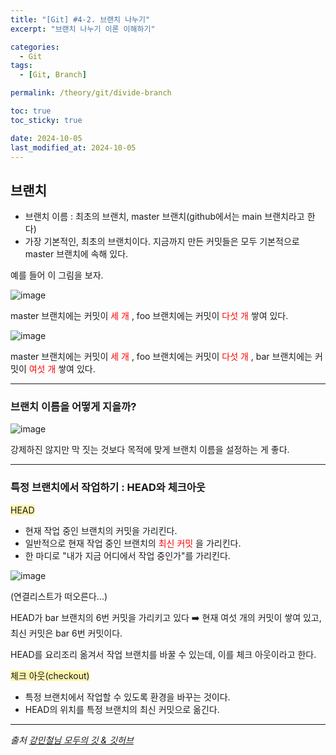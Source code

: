 ```yaml
---
title: "[Git] #4-2. 브랜치 나누기"
excerpt: "브랜치 나누기 이론 이해하기"

categories:
  - Git
tags:
  - [Git, Branch]

permalink: /theory/git/divide-branch

toc: true
toc_sticky: true

date: 2024-10-05
last_modified_at: 2024-10-05
---
```


## 브랜치

- 브랜치 이름 : 최초의 브랜치, master 브랜치(github에서는 main 브랜치라고 한다)
- 가장 기본적인, 최초의 브랜치이다. 지금까지 만든 커밋들은 모두 기본적으로 master 브랜치에 속해 있다.


예를 들어 이 그림을 보자. 

![image](https://github.com/user-attachments/assets/5ac5c824-d4d4-4e88-b3a7-f327529c7f3d)

master 브랜치에는 커밋이 <span style="color:red"> 세 개 </span>, foo 브랜치에는 커밋이 <span style="color:red"> 다섯 개 </span> 쌓여 있다.

![image](https://github.com/user-attachments/assets/18352b97-9dfb-47b8-9314-8af35de2a616)

master 브랜치에는 커밋이 <span style="color:red"> 세 개 </span>, foo 브랜치에는 커밋이 <span style="color:red"> 다섯 개 </span>, bar 브랜치에는 커밋이 <span style="color:red"> 여섯 개 </span> 쌓여 있다.

---

### 브랜치 이름을 어떻게 지을까? 

![image](https://github.com/user-attachments/assets/d72cf3a0-cbbb-4624-9140-b4814aadba46)

강제하진 않지만 막 짓는 것보다 목적에 맞게 브랜치 이름을 설정하는 게 좋다.

---

### 특정 브랜치에서 작업하기 : HEAD와 체크아웃

<span style="background-color:#fff5b1"> HEAD </span>
- 현재 작업 중인 브랜치의 커밋을 가리킨다.
- 일반적으로 현재 작업 중인 브랜치의 <span style="color:red"> 최신 커밋 </span>을 가리킨다.
- 한 마디로 "내가 지금 어디에서 작업 중인가"를 가리킨다.

![image](https://github.com/user-attachments/assets/51ae9af8-b3bf-4671-af69-c55b8b6b99c4)

(연결리스트가 떠오른다...)

HEAD가 bar 브랜치의 6번 커밋을 가리키고 있다 ➡️ 현재 여섯 개의 커밋이 쌓여 있고, 최신 커밋은 bar 6번 커밋이다.

HEAD를 요리조리 옮겨서 작업 브랜치를 바꿀 수 있는데, 이를 체크 아웃이라고 한다.

<span style="background-color:#fff5b1"> 체크 아웃(checkout) </span>
- 특정 브랜치에서 작업할 수 있도록 환경을 바꾸는 것이다.
- HEAD의 위치를 특정 브랜치의 최신 커밋으로 옮긴다.

--- 

*출처*
*[강민철님 모두의 깃 & 깃허브](https://www.inflearn.com/course/%EB%AA%A8%EB%91%90%EC%9D%98-%EA%B9%83-%EA%B9%83%ED%97%88%EB%B8%8C)*